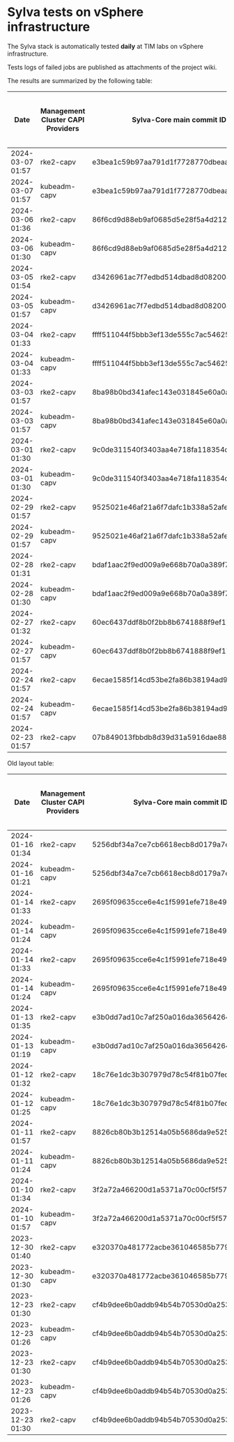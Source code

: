 # Sylva tests on vSphere infrastructure

The Sylva stack is automatically tested **daily** at TIM labs on vSphere infrastructure.

Tests logs of failed jobs are published as attachments of the project wiki.

The results are summarized by the following table:

| Date                      | Management Cluster CAPI Providers | Sylva-Core main commit ID        | Management cluster result                    | Workload cluster result              | Test logs (only for failed tests) |
|---------------------------|-----------------------------------|----------------------------------|----------------------------------------------|--------------------------------------|-----------------------------------|
|2024-03-07 01:57|rke2-capv|e3bea1c59b97aa791d1f7728770dbeaafa77570b|:x:|N/A|[link](https://gitlab.com/sylva-projects/sylva-core/-/wikis/uploads/1ebf752c5b531c12a1e95393e04b5dd1/capv-logs.gz)|
|2024-03-07 01:57|kubeadm-capv|e3bea1c59b97aa791d1f7728770dbeaafa77570b|:x:|N/A|[link](https://gitlab.com/sylva-projects/sylva-core/-/wikis/uploads/1ebf752c5b531c12a1e95393e04b5dd1/capv-logs.gz)|
|2024-03-06 01:36|rke2-capv|86f6cd9d88eb9af0685d5e28f5a4d2120e30ee70|:white_check_mark:|:white_check_mark:|[link](https://gitlab.com/sylva-projects/sylva-core/-/wikis/uploads/e966b41f633239912126339fc54cb596/capv-logs.gz)|
|2024-03-06 01:30|kubeadm-capv|86f6cd9d88eb9af0685d5e28f5a4d2120e30ee70|:x:|N/A|[link](https://gitlab.com/sylva-projects/sylva-core/-/wikis/uploads/e966b41f633239912126339fc54cb596/capv-logs.gz)|
|2024-03-05 01:54|rke2-capv|d3426961ac7f7edbd514dbad8d082004e3e6887f|:white_check_mark:|:white_check_mark:|[link](https://gitlab.com/sylva-projects/sylva-core/-/wikis/uploads/de54b9a5282f451ee7470dabcda30871/capv-logs.gz)|
|2024-03-05 01:57|kubeadm-capv|d3426961ac7f7edbd514dbad8d082004e3e6887f|:x:|N/A|[link](https://gitlab.com/sylva-projects/sylva-core/-/wikis/uploads/de54b9a5282f451ee7470dabcda30871/capv-logs.gz)|
|2024-03-04 01:33|rke2-capv|ffff511044f5bbb3ef13de555c7ac5462589e19a|:x:|N/A|[link](https://gitlab.com/sylva-projects/sylva-core/-/wikis/uploads/927d22155301ba3665d42a4d47209689/capv-logs.gz)|
|2024-03-04 01:33|kubeadm-capv|ffff511044f5bbb3ef13de555c7ac5462589e19a|:x:|N/A|[link](https://gitlab.com/sylva-projects/sylva-core/-/wikis/uploads/927d22155301ba3665d42a4d47209689/capv-logs.gz)|
|2024-03-03 01:57|rke2-capv|8ba98b0bd341afec143e031845e60a0a86d73975|:x:|N/A|[link](https://gitlab.com/sylva-projects/sylva-core/-/wikis/uploads/f2a412a55a1ad0d8bb9eb6ec78de85bf/capv-logs.gz)|
|2024-03-03 01:57|kubeadm-capv|8ba98b0bd341afec143e031845e60a0a86d73975|:x:|N/A|[link](https://gitlab.com/sylva-projects/sylva-core/-/wikis/uploads/f2a412a55a1ad0d8bb9eb6ec78de85bf/capv-logs.gz)|
|2024-03-01 01:30|rke2-capv|9c0de311540f3403aa4e718fa118354d9d4aff44|:x:|N/A|[link](https://gitlab.com/sylva-projects/sylva-core/-/wikis/uploads/4be085afc8ee1c96c862b760e8fd79b4/capv-logs.gz)|
|2024-03-01 01:30|kubeadm-capv|9c0de311540f3403aa4e718fa118354d9d4aff44|:x:|N/A|[link](https://gitlab.com/sylva-projects/sylva-core/-/wikis/uploads/4be085afc8ee1c96c862b760e8fd79b4/capv-logs.gz)|
|2024-02-29 01:57|rke2-capv|9525021e46af21a6f7dafc1b338a52afea50a0c9|:x:|N/A|[link](https://gitlab.com/sylva-projects/sylva-core/-/wikis/uploads/4044c26e869842d3cb0c7d329ef4b88a/capv-logs.gz)|
|2024-02-29 01:57|kubeadm-capv|9525021e46af21a6f7dafc1b338a52afea50a0c9|:x:|N/A|[link](https://gitlab.com/sylva-projects/sylva-core/-/wikis/uploads/4044c26e869842d3cb0c7d329ef4b88a/capv-logs.gz)|
|2024-02-28 01:31|rke2-capv|bdaf1aac2f9ed009a9e668b70a0a389f793b6f28|:white_check_mark:|:white_check_mark:||
|2024-02-28 01:30|kubeadm-capv|bdaf1aac2f9ed009a9e668b70a0a389f793b6f28|:white_check_mark:|:white_check_mark:||
|2024-02-27 01:32|rke2-capv|60ec6437ddf8b0f2bb8b6741888f9ef17c4d3da5|:x:|N/A|[link](https://gitlab.com/sylva-projects/sylva-core/-/wikis/uploads/59fb08f3e9a4e83c0ae67515ce11fac0/capv-logs.gz)|
|2024-02-27 01:57|kubeadm-capv|60ec6437ddf8b0f2bb8b6741888f9ef17c4d3da5|:x:|N/A|[link](https://gitlab.com/sylva-projects/sylva-core/-/wikis/uploads/59fb08f3e9a4e83c0ae67515ce11fac0/capv-logs.gz)|
|2024-02-24 01:57|rke2-capv|6ecae1585f14cd53be2fa86b38194ad9a636a33e|:x:|N/A|[link](https://gitlab.com/sylva-projects/sylva-core/-/wikis/uploads/efc20827cc017b59863a1e384c0f7c04/capv-logs.gz)|
|2024-02-24 01:57|kubeadm-capv|6ecae1585f14cd53be2fa86b38194ad9a636a33e|:x:|N/A|[link](https://gitlab.com/sylva-projects/sylva-core/-/wikis/uploads/efc20827cc017b59863a1e384c0f7c04/capv-logs.gz)|
|2024-02-23 01:57|rke2-capv|07b849013fbbdb8d39d31a5916dae88e52398de6|:x:|N/A|[link](https://gitlab.com/sylva-projects/sylva-core/-/wikis/uploads/46b7d3a1d1f962c131a98a1949c9c790/capv-logs.gz)|

Old layout table:

| Date                      | Management Cluster CAPI Providers | Sylva-Core main commit ID        | Result                                       | Test logs (only for failed tests) |
|---------------------------|-----------------------------------|----------------------------------|----------------------------------------------|-----------------------------------|
|2024-01-16 01:34|rke2-capv|5256dbf34a7ce7cb6618ecb8d0179a7eae5fbd46|:white_check_mark: success||
|2024-01-16 01:21|kubeadm-capv|5256dbf34a7ce7cb6618ecb8d0179a7eae5fbd46|:white_check_mark: success||
|2024-01-14 01:33|rke2-capv|2695f09635cce6e4c1f5991efe718e497702f32b|:white_check_mark: success||
|2024-01-14 01:24|kubeadm-capv|2695f09635cce6e4c1f5991efe718e497702f32b|:white_check_mark: success||
|2024-01-14 01:33|rke2-capv|2695f09635cce6e4c1f5991efe718e497702f32b|:white_check_mark: success||
|2024-01-14 01:24|kubeadm-capv|2695f09635cce6e4c1f5991efe718e497702f32b|:white_check_mark: success||
|2024-01-13 01:35|rke2-capv|e3b0dd7ad10c7af250a016da36564264287586bf|:white_check_mark: success||
|2024-01-13 01:19|kubeadm-capv|e3b0dd7ad10c7af250a016da36564264287586bf|:white_check_mark: success||
|2024-01-12 01:32|rke2-capv|18c76e1dc3b307979d78c54f81b07fec0d80d511|:white_check_mark: success||
|2024-01-12 01:25|kubeadm-capv|18c76e1dc3b307979d78c54f81b07fec0d80d511|:white_check_mark: success||
|2024-01-11 01:57|rke2-capv|8826cb80b3b12514a05b5686da9e52505c577704|:x: failed|[link](https://gitlab.com/sylva-projects/sylva-core/-/wikis/uploads/f8332c73b645753fb674c6ec8d7eeabf/capv-logs.gz)|
|2024-01-11 01:24|kubeadm-capv|8826cb80b3b12514a05b5686da9e52505c577704|:white_check_mark: success||
|2024-01-10 01:34|rke2-capv|3f2a72a466200d1a5371a70c00cf5f57d35b73fe|:white_check_mark: success||
|2024-01-10 01:57|kubeadm-capv|3f2a72a466200d1a5371a70c00cf5f57d35b73fe|:x: failed|[link](https://gitlab.com/sylva-projects/sylva-core/-/wikis/uploads/8138bd7fc116d62d656f66aab4c677ac/capv-logs.gz)|
|2023-12-30 01:40|rke2-capv|e320370a481772acbe361046585b779bc4c772fe|:x: failed|[link](https://gitlab.com/sylva-projects/sylva-core/-/wikis/uploads/17d4ffbdc8036903ad000196987782ea/capv-logs.gz)|
|2023-12-30 01:30|kubeadm-capv|e320370a481772acbe361046585b779bc4c772fe|:x: failed|[link](https://gitlab.com/sylva-projects/sylva-core/-/wikis/uploads/17d4ffbdc8036903ad000196987782ea/capv-logs.gz)|
|2023-12-23 01:30|rke2-capv|cf4b9dee6b0addb94b54b70530d0a25365ba937e|:x: failed|[link](https://gitlab.com/sylva-projects/sylva-core/-/wikis/uploads/758ab1ecc725e797a06261c62cc77788/capv-logs.gz)|
|2023-12-23 01:26|kubeadm-capv|cf4b9dee6b0addb94b54b70530d0a25365ba937e|:white_check_mark: success||
|2023-12-23 01:30|rke2-capv|cf4b9dee6b0addb94b54b70530d0a25365ba937e|:x: failed|[link](https://gitlab.com/sylva-projects/sylva-core/-/wikis/uploads/d3bb7c8c3be36d81a9f9930f81189f56/capv-logs.gz)|
|2023-12-23 01:26|kubeadm-capv|cf4b9dee6b0addb94b54b70530d0a25365ba937e|:white_check_mark: success||
|2023-12-23 01:30|rke2-capv|cf4b9dee6b0addb94b54b70530d0a25365ba937e|:x: failed|[link](https://gitlab.com/sylva-projects/sylva-core/-/wikis/uploads/6e58c059b348d378ad25155a7f3ed1c8/capv-logs.gz)|

